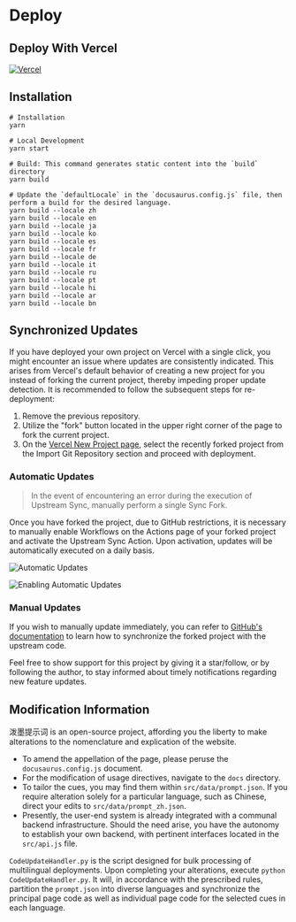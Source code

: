 # Deploy

## Deploy With Vercel

[![Vercel](https://vercel.com/button)](https://vercel.com/new/clone?repository-url=https%3A%2F%2Fgithub.com%2Frockbenben%2FChatGPT-Shortcut%2Ftree%2Fgh-pages)

## Installation

```shell
# Installation
yarn

# Local Development
yarn start

# Build: This command generates static content into the `build` directory
yarn build

# Update the `defaultLocale` in the `docusaurus.config.js` file, then perform a build for the desired language.
yarn build --locale zh
yarn build --locale en
yarn build --locale ja
yarn build --locale ko
yarn build --locale es
yarn build --locale fr
yarn build --locale de
yarn build --locale it
yarn build --locale ru
yarn build --locale pt
yarn build --locale hi
yarn build --locale ar
yarn build --locale bn
```

## Synchronized Updates

If you have deployed your own project on Vercel with a single click, you might encounter an issue where updates are consistently indicated. This arises from Vercel's default behavior of creating a new project for you instead of forking the current project, thereby impeding proper update detection. It is recommended to follow the subsequent steps for re-deployment:

1. Remove the previous repository.
2. Utilize the "fork" button located in the upper right corner of the page to fork the current project.
3. On the [Vercel New Project page](https://vercel.com/new), select the recently forked project from the Import Git Repository section and proceed with deployment.

### Automatic Updates

> In the event of encountering an error during the execution of Upstream Sync, manually perform a single Sync Fork.

Once you have forked the project, due to GitHub restrictions, it is necessary to manually enable Workflows on the Actions page of your forked project and activate the Upstream Sync Action. Upon activation, updates will be automatically executed on a daily basis.

![Automatic Updates](https://img.newzone.top/2023-05-19-11-57-59.png?imageMogr2/format/webp)

![Enabling Automatic Updates](https://img.newzone.top/2023-05-19-11-59-26.png?imageMogr2/format/webp)

### Manual Updates

If you wish to manually update immediately, you can refer to [GitHub's documentation](https://docs.github.com/en/pull-requests/collaborating-with-pull-requests/working-with-forks/syncing-a-fork) to learn how to synchronize the forked project with the upstream code.

Feel free to show support for this project by giving it a star/follow, or by following the author, to stay informed about timely notifications regarding new feature updates.

## Modification Information

泼墨提示词 is an open-source project, affording you the liberty to make alterations to the nomenclature and explication of the website.

- To amend the appellation of the page, please peruse the `docusaurus.config.js` document.
- For the modification of usage directives, navigate to the `docs` directory.
- To tailor the cues, you may find them within `src/data/prompt.json`. If you require alteration solely for a particular language, such as Chinese, direct your edits to `src/data/prompt_zh.json`.
- Presently, the user-end system is already integrated with a communal backend infrastructure. Should the need arise, you have the autonomy to establish your own backend, with pertinent interfaces located in the `src/api.js` file.

`CodeUpdateHandler.py` is the script designed for bulk processing of multilingual deployments. Upon completing your alterations, execute `python CodeUpdateHandler.py`. It will, in accordance with the prescribed rules, partition the `prompt.json` into diverse languages and synchronize the principal page code as well as individual page code for the selected cues in each language.
